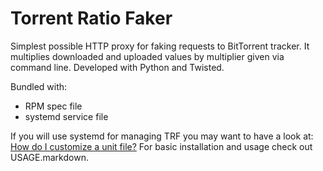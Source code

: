 Torrent Ratio Faker
===================

Simplest possible HTTP proxy for faking requests to BitTorrent tracker. It
multiplies downloaded and uploaded values by multiplier given via command line.
Developed with Python and Twisted.

Bundled with:
* RPM spec file
* systemd service file

If you will use systemd for managing TRF you may want to have a look at:
[How do I customize a unit file?](http://fedoraproject.org/wiki/Systemd#How_do_I_customize_a_unit_file.2F_add_a_custom_unit_file.3F) For basic installation and usage check out USAGE.markdown.
